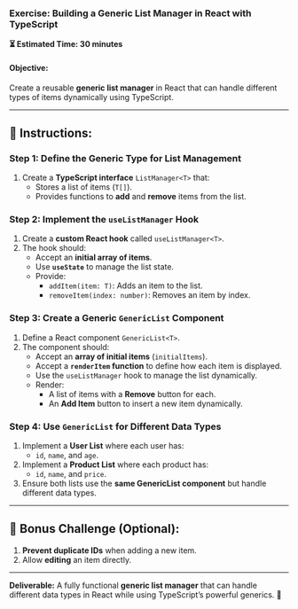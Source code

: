 ### **Exercise: Building a Generic List Manager in React with TypeScript**

**⏳ Estimated Time: 30 minutes**

#### **Objective:**

Create a reusable **generic list manager** in React that can handle different types of items dynamically using TypeScript.

---

## **📝 Instructions:**

### **Step 1: Define the Generic Type for List Management**

1. Create a **TypeScript interface** `ListManager<T>` that:
   - Stores a list of items (`T[]`).
   - Provides functions to **add** and **remove** items from the list.

### **Step 2: Implement the `useListManager` Hook**

1. Create a **custom React hook** called `useListManager<T>`.
2. The hook should:
   - Accept an **initial array of items**.
   - Use **`useState`** to manage the list state.
   - Provide:
     - `addItem(item: T)`: Adds an item to the list.
     - `removeItem(index: number)`: Removes an item by index.

### **Step 3: Create a Generic `GenericList` Component**

1. Define a React component `GenericList<T>`.
2. The component should:
   - Accept an **array of initial items** (`initialItems`).
   - Accept a **`renderItem` function** to define how each item is displayed.
   - Use the `useListManager` hook to manage the list dynamically.
   - Render:
     - A list of items with a **Remove** button for each.
     - An **Add Item** button to insert a new item dynamically.

### **Step 4: Use `GenericList` for Different Data Types**

1. Implement a **User List** where each user has:
   - `id`, `name`, and `age`.
2. Implement a **Product List** where each product has:
   - `id`, `name`, and `price`.
3. Ensure both lists use the **same GenericList component** but handle different data types.

---

## **🎯 Bonus Challenge (Optional):**

1. **Prevent duplicate IDs** when adding a new item.
2. Allow **editing** an item directly.

---

**Deliverable:** A fully functional **generic list manager** that can handle different data types in React while using TypeScript’s powerful generics. 🚀
